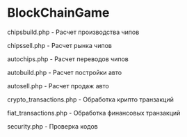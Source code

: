 # BlockChainGame
chipsbuild.php          - Расчет производства чипов

chipssell.php           - Расчет рынка чипов

autochips.php           - Расчет переводов чипов

autobuild.php           - Расчет постройки авто

autosell.php            - Расчет продаж авто

crypto_transactions.php - Обработка крипто транзакций

fiat_transactions.php   - Обработка финансовых транзакций

security.php            - Проверка кодов
